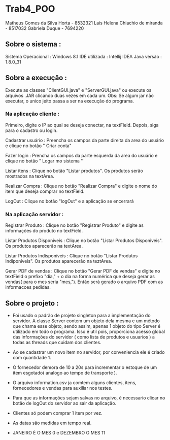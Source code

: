 # Trab4_POO


Matheus Gomes da Silva Horta - 8532321
Lais Helena Chiachio de miranda - 8517032
Gabriela Duque - 7694220

## Sobre o sistema :

Sistema Operacional : Windows 8.1
IDE utilizada : Intellij IDEA
Java versão : 1.8.0_31

## Sobre a execução :

Execute as classes "ClientGUI.java" e "ServerGUI.java" ou
execute os arquivos .JAR clicando duas vezes em cada um.
Obs: Se algum jar não executar, o unico jeito passa a ser na execução do programa.


### Na aplicação cliente :

Primeiro, digite o IP ao qual se deseja conectar, na textField.
Depois, siga para o cadastro ou login.

Cadastrar usuário : Preencha os campos da parte direita da area do usuário e clique no botão " Criar conta"

Fazer login : Prencha os campos da parte esquerda da area do usuário e clique no botão " Logar mo sistema "

Listar itens : Clique no botão "Listar produtos". Os produtos serão mostrados na textArea.

Realizar Compra : Clique no botão "Realizar Compra" e digite o nome do item que deseja comprar no textField.

LogOut : Clique no botão "logOut" e a aplicação se encerrará

### Na aplicação servidor :

Registrar Produto : Clique no botão "Registrar Produto" e digite as informações do produto no textField.

Listar Produtos Disponiveis : Clique no botão "Listar Produtos Disponiveis". Os produtos aparecerão na textArea.

Listar Produtos Indisponíveis : Clique no botão "Listar Produtos Indiponiveis". Os produtos aparecerão na teztArea.

Gerar PDF de vendas : Clique no botão "Gerar PDF de vendas" e digite no textField o prefixo "dia," + o dia na forma numérica que deseja
gerar as vendas( para o mes seria "mes,"). Então será gerado o arquivo PDF com as informacoes pedidas.


## Sobre o projeto :

- Foi usado o padrão de projeto singleton para a implementação do servidor. A classe Server contem um objeto dela
mesma e um método que chama esse objeto, sendo assim, apenas 1 objeto do tipo Server é utilizado em todo o programa.
Isso é util pois, proporciona acesso global das informações do servidor ( como lista de produtos e usuarios ) a todas as
threads que cuidam dos clientes.

- Ao se cadastrar um novo item no servidor, por conveniencia ele é criado com quantidade 1.
- O fornecedor demora de 10 a 20s para incrementar o estoque de um item esgotado( analogo ao tempo de transporte ).
- O arquivo information.csv ja comtem alguns clientes, itens, fornecedores e vendas para auxiliar nos testes.
- Para que as informações sejam salvas no arquivo, é necessario clicar no botão de logOut do servidor ao sair da aplicação.
- Clientes só podem comprar 1 item por vez.
- As datas são medidas em tempo real.
- JANEIRO É O MES 0 e DEZEMBRO O MES 11